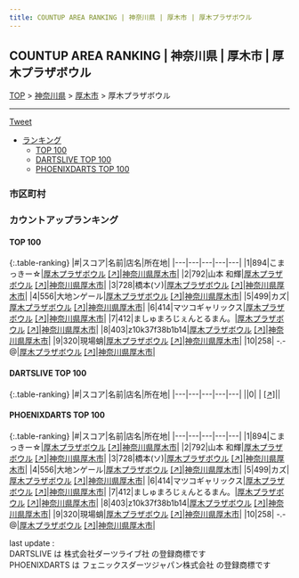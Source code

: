 ```yaml
---
title: COUNTUP AREA RANKING | 神奈川県 | 厚木市 | 厚木プラザボウル
---
```

## COUNTUP AREA RANKING | 神奈川県 | 厚木市 | 厚木プラザボウル

[TOP](/darts/rank/) > [神奈川県](/darts/rank/神奈川県/) > [厚木市](/darts/rank/神奈川県/厚木市/) > 厚木プラザボウル

___

<a href="https://twitter.com/share?ref_src=twsrc%5Etfw" data-text="COUNTUP AREA RANKING | 神奈川県厚木市厚木プラザボウル" class="twitter-share-button" data-hashtags="DARTSLIVE,PHOENIXDARTS,darts,ダーツ" data-show-count="false">Tweet</a>

* [ランキング](#カウントアップランキング)
    * [TOP 100](#top-100)
    * [DARTSLIVE TOP 100](#dartslive-top-100)
    * [PHOENIXDARTS TOP 100](#phoenixdarts-top-100)

### 市区町村

<ul>

</ul>

### カウントアップランキング

#### TOP 100



{:.table-ranking}
|#|スコア|名前|店名|所在地|
|---|---|---|---|---|
|1|894|<span class="rank-name-pd">こまっきー☆</span>|<a href="/darts/rank/shops/53588.html">厚木プラザボウル</a> <a href="https://vs.phoenixdarts.com/jp/shop/shopDetailInfo/s_53588?s_seq=53588">[↗]</a>|<a href="/darts/rank/神奈川県/厚木市">神奈川県厚木市</a>|
|2|792|<span class="rank-name-pd"><span class="pro-icon-pd"></span>山本 和輝</span>|<a href="/darts/rank/shops/53588.html">厚木プラザボウル</a> <a href="https://vs.phoenixdarts.com/jp/shop/shopDetailInfo/s_53588?s_seq=53588">[↗]</a>|<a href="/darts/rank/神奈川県/厚木市">神奈川県厚木市</a>|
|3|728|<span class="rank-name-pd">橋本(ソ)</span>|<a href="/darts/rank/shops/53588.html">厚木プラザボウル</a> <a href="https://vs.phoenixdarts.com/jp/shop/shopDetailInfo/s_53588?s_seq=53588">[↗]</a>|<a href="/darts/rank/神奈川県/厚木市">神奈川県厚木市</a>|
|4|556|<span class="rank-name-pd">大地ンゲール</span>|<a href="/darts/rank/shops/53588.html">厚木プラザボウル</a> <a href="https://vs.phoenixdarts.com/jp/shop/shopDetailInfo/s_53588?s_seq=53588">[↗]</a>|<a href="/darts/rank/神奈川県/厚木市">神奈川県厚木市</a>|
|5|499|<span class="rank-name-pd">カズ</span>|<a href="/darts/rank/shops/53588.html">厚木プラザボウル</a> <a href="https://vs.phoenixdarts.com/jp/shop/shopDetailInfo/s_53588?s_seq=53588">[↗]</a>|<a href="/darts/rank/神奈川県/厚木市">神奈川県厚木市</a>|
|6|414|<span class="rank-name-pd">マツコギャリックス</span>|<a href="/darts/rank/shops/53588.html">厚木プラザボウル</a> <a href="https://vs.phoenixdarts.com/jp/shop/shopDetailInfo/s_53588?s_seq=53588">[↗]</a>|<a href="/darts/rank/神奈川県/厚木市">神奈川県厚木市</a>|
|7|412|<span class="rank-name-pd">ましゅまろじぇんとるまん。</span>|<a href="/darts/rank/shops/53588.html">厚木プラザボウル</a> <a href="https://vs.phoenixdarts.com/jp/shop/shopDetailInfo/s_53588?s_seq=53588">[↗]</a>|<a href="/darts/rank/神奈川県/厚木市">神奈川県厚木市</a>|
|8|403|<span class="rank-name-pd">z10k37f38b1b14</span>|<a href="/darts/rank/shops/53588.html">厚木プラザボウル</a> <a href="https://vs.phoenixdarts.com/jp/shop/shopDetailInfo/s_53588?s_seq=53588">[↗]</a>|<a href="/darts/rank/神奈川県/厚木市">神奈川県厚木市</a>|
|9|320|<span class="rank-name-pd">現場蛸</span>|<a href="/darts/rank/shops/53588.html">厚木プラザボウル</a> <a href="https://vs.phoenixdarts.com/jp/shop/shopDetailInfo/s_53588?s_seq=53588">[↗]</a>|<a href="/darts/rank/神奈川県/厚木市">神奈川県厚木市</a>|
|10|258|<span class="rank-name-pd"> -.- @</span>|<a href="/darts/rank/shops/53588.html">厚木プラザボウル</a> <a href="https://vs.phoenixdarts.com/jp/shop/shopDetailInfo/s_53588?s_seq=53588">[↗]</a>|<a href="/darts/rank/神奈川県/厚木市">神奈川県厚木市</a>|


#### DARTSLIVE TOP 100



{:.table-ranking}
|#|スコア|名前|店名|所在地|
|---|---|---|---|---|
||0|<span class="rank-name-dl"> </span>|<a href="/darts/rank/shops/.html"></a> <a href="">[↗]</a>|<a href="/darts/rank//"></a>|


#### PHOENIXDARTS TOP 100



{:.table-ranking}
|#|スコア|名前|店名|所在地|
|---|---|---|---|---|
|1|894|<span class="rank-name-pd">こまっきー☆</span>|<a href="/darts/rank/shops/53588.html">厚木プラザボウル</a> <a href="https://vs.phoenixdarts.com/jp/shop/shopDetailInfo/s_53588?s_seq=53588">[↗]</a>|<a href="/darts/rank/神奈川県/厚木市">神奈川県厚木市</a>|
|2|792|<span class="rank-name-pd"><span class="pro-icon-pd"></span>山本 和輝</span>|<a href="/darts/rank/shops/53588.html">厚木プラザボウル</a> <a href="https://vs.phoenixdarts.com/jp/shop/shopDetailInfo/s_53588?s_seq=53588">[↗]</a>|<a href="/darts/rank/神奈川県/厚木市">神奈川県厚木市</a>|
|3|728|<span class="rank-name-pd">橋本(ソ)</span>|<a href="/darts/rank/shops/53588.html">厚木プラザボウル</a> <a href="https://vs.phoenixdarts.com/jp/shop/shopDetailInfo/s_53588?s_seq=53588">[↗]</a>|<a href="/darts/rank/神奈川県/厚木市">神奈川県厚木市</a>|
|4|556|<span class="rank-name-pd">大地ンゲール</span>|<a href="/darts/rank/shops/53588.html">厚木プラザボウル</a> <a href="https://vs.phoenixdarts.com/jp/shop/shopDetailInfo/s_53588?s_seq=53588">[↗]</a>|<a href="/darts/rank/神奈川県/厚木市">神奈川県厚木市</a>|
|5|499|<span class="rank-name-pd">カズ</span>|<a href="/darts/rank/shops/53588.html">厚木プラザボウル</a> <a href="https://vs.phoenixdarts.com/jp/shop/shopDetailInfo/s_53588?s_seq=53588">[↗]</a>|<a href="/darts/rank/神奈川県/厚木市">神奈川県厚木市</a>|
|6|414|<span class="rank-name-pd">マツコギャリックス</span>|<a href="/darts/rank/shops/53588.html">厚木プラザボウル</a> <a href="https://vs.phoenixdarts.com/jp/shop/shopDetailInfo/s_53588?s_seq=53588">[↗]</a>|<a href="/darts/rank/神奈川県/厚木市">神奈川県厚木市</a>|
|7|412|<span class="rank-name-pd">ましゅまろじぇんとるまん。</span>|<a href="/darts/rank/shops/53588.html">厚木プラザボウル</a> <a href="https://vs.phoenixdarts.com/jp/shop/shopDetailInfo/s_53588?s_seq=53588">[↗]</a>|<a href="/darts/rank/神奈川県/厚木市">神奈川県厚木市</a>|
|8|403|<span class="rank-name-pd">z10k37f38b1b14</span>|<a href="/darts/rank/shops/53588.html">厚木プラザボウル</a> <a href="https://vs.phoenixdarts.com/jp/shop/shopDetailInfo/s_53588?s_seq=53588">[↗]</a>|<a href="/darts/rank/神奈川県/厚木市">神奈川県厚木市</a>|
|9|320|<span class="rank-name-pd">現場蛸</span>|<a href="/darts/rank/shops/53588.html">厚木プラザボウル</a> <a href="https://vs.phoenixdarts.com/jp/shop/shopDetailInfo/s_53588?s_seq=53588">[↗]</a>|<a href="/darts/rank/神奈川県/厚木市">神奈川県厚木市</a>|
|10|258|<span class="rank-name-pd"> -.- @</span>|<a href="/darts/rank/shops/53588.html">厚木プラザボウル</a> <a href="https://vs.phoenixdarts.com/jp/shop/shopDetailInfo/s_53588?s_seq=53588">[↗]</a>|<a href="/darts/rank/神奈川県/厚木市">神奈川県厚木市</a>|


<div class="footer border-top border-gray-light mt-5 pt-3 text-right text-gray">
    last update : <span style="font-weight: italic" id="foot_last_modified"></span><br />
    DARTSLIVE は 株式会社ダーツライブ社 の登録商標です<br />
    PHOENIXDARTS は フェニックスダーツジャパン株式会社 の登録商標です<br />
</div>

<script src="https://cdnjs.cloudflare.com/ajax/libs/jquery.tablesorter/2.31.3/js/jquery.tablesorter.min.js" integrity="sha512-qzgd5cYSZcosqpzpn7zF2ZId8f/8CHmFKZ8j7mU4OUXTNRd5g+ZHBPsgKEwoqxCtdQvExE5LprwwPAgoicguNg==" crossorigin="anonymous" referrerpolicy="no-referrer"></script>
<link rel="stylesheet" href="https://cdnjs.cloudflare.com/ajax/libs/jquery.tablesorter/2.31.3/css/theme.default.min.css" integrity="sha512-wghhOJkjQX0Lh3NSWvNKeZ0ZpNn+SPVXX1Qyc9OCaogADktxrBiBdKGDoqVUOyhStvMBmJQ8ZdMHiR3wuEq8+w==" crossorigin="anonymous" referrerpolicy="no-referrer" />
<script>
$(function() {
    $(".table-ranking").tablesorter({sortList:[[0, 0]]});
    $("#foot_last_modified").text(formatDate(new Date(document.lastModified), 'yyyy-MM-dd HH:mm:ss'));
});
</script>

<script async src="https://platform.twitter.com/widgets.js" charset="utf-8"></script>